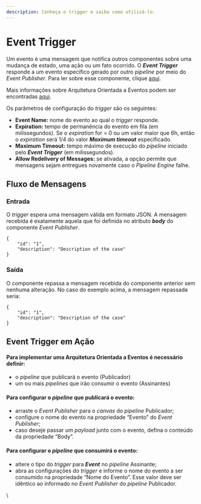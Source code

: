```yaml
---
description: Conheça o trigger e saiba como utilizá-lo.
---
```


# Event Trigger

Um evento é uma mensagem que notifica outros componentes sobre uma mudança de estado, uma ação ou um fato ocorrido. O _**Event Trigger**_ responde a um evento específico gerado por outro _pipeline_ por meio do _Event Publisher_. Para ler sobre esse componente, clique [aqui](../queues-and-messaging/event-publisher.md).

Mais informações sobre Arquitetura Orientada a Eventos podem ser encontradas [aqui](../../tutoriais-e-melhores-praticas/arquitetura-orientada-a-eventos.md).

Os parâmetros de configuração do _trigger_ são os seguintes:

* **Event Name:** nome do evento ao qual o _trigger_ responde.
* **Expiration:** tempo de permanência do evento em fila (em milissegundos). Se o _expiration_ for = 0 ou um valor maior que 6h, então o _expiration_ será 1/4 do valor _**Maximum timeout**_ especificado.
* **Maximum Timeout:** tempo máximo de execução do _pipeline_ iniciado pelo _**Event Trigger**_ (em milissegundos).
* **Allow Redelivery of Messages:** se ativada, a opção permite que mensagens sejam entregues novamente caso o _Pipeline Engine_ falhe.

## Fluxo de Mensagens <a href="#fluxo-de-mensagens" id="fluxo-de-mensagens"></a>

### **Entrada** <a href="#entrada" id="entrada"></a>

O _trigger_ espera uma mensagem válida em formato JSON. A mensagem recebida é exatamente aquela que foi definida no atributo _**body**_ do componente _Event Publisher_.

```
{    
    "id": "1",    
    "description": "Description of the case"
}
```

### **Saída** <a href="#sada" id="sada"></a>

O componente repassa a mensagem recebida do componente anterior sem nenhuma alteração. No caso do exemplo acima, a mensagem repassada seria:

```
{    
    "id": "1",    
    "description": "Description of the case"
}
```

## Event Trigger em Ação <a href="#event-trigger-em-ao" id="event-trigger-em-ao"></a>

#### Para implementar uma Arquitetura Orientada a Eventos é necessário definir:

* o _pipeline_ que publicará o evento (Publicador)
* um ou mais _pipelines_ que irão consumir o evento (Assinantes)

#### Para configurar o _pipeline_ que publicará o evento:

* arraste o _Event Publisher_ para o _canvas_ do _pipeline_ Publicador;
* configure o nome do evento na propriedade “Evento” do _Event Publisher_;
* caso deseje passar um _payload_ junto com o evento, defina o conteúdo da propriedade “Body”.

#### Para configurar o _pipeline_ que consumirá o evento:

* altere o tipo do _trigger_ para _**Event**_ no _pipeline_ Assinante;
* abra as configurações do _trigger_ e informe o nome do evento a ser consumido na propriedade “Nome do Evento”. Esse valor deve ser idêntico ao informado no _Event Publisher_ do _pipeline_ Publicador.

\
